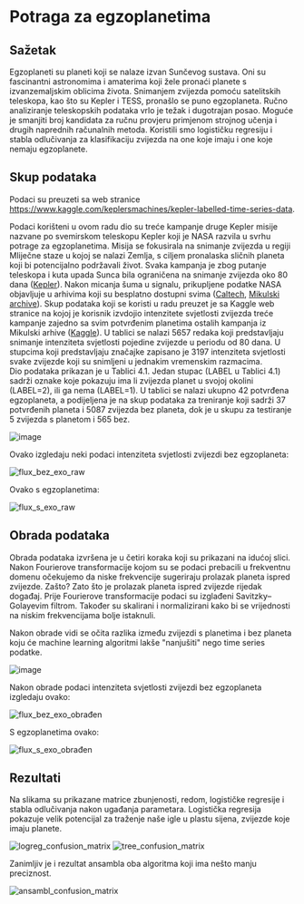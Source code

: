 # Potraga za egzoplanetima

## Sažetak
Egzoplaneti su planeti koji se nalaze izvan Sunčevog sustava. Oni su fascinantni astronomima i amaterima koji žele pronaći planete s izvanzemaljskim oblicima života. 
Snimanjem zvijezda pomoću satelitskih teleskopa, kao što su Kepler i TESS, pronašlo se puno egzoplaneta. 
Ručno analiziranje teleskopskih podataka vrlo je težak i dugotrajan posao.
Moguće je smanjiti broj kandidata za ručnu provjeru
primjenom strojnog učenja i drugih naprednih računalnih metoda. Koristili smo logističku regresiju i stabla odlučivanja za klasifikaciju zvijezda na one koje imaju i one koje nemaju egzoplanete.

## Skup podataka

Podaci su preuzeti sa web stranice https://www.kaggle.com/keplersmachines/kepler-labelled-time-series-data.

Podaci korišteni u ovom radu dio su treće kampanje druge Kepler misije nazvane po svemirskom teleskopu Kepler koji je NASA razvila u svrhu potrage za egzoplanetima. Misija se fokusirala na snimanje zvijezda u regiji Mliječne staze u kojoj se nalazi Zemlja, s ciljem pronalaska sličnih planeta koji bi potencijalno podržavali život. Svaka kampanja je zbog putanje teleskopa i kuta upada Sunca bila ograničena na snimanje zvijezda oko 80 dana ([Kepler](https://www.nasa.gov/mission_pages/kepler/overview/index.html)). Nakon micanja šuma u signalu, prikupljene podatke NASA objavljuje u arhivima koji su besplatno dostupni svima ([Caltech](https://exoplanetarchive.ipac.caltech.edu/), [Mikulski archive](https://archive.stsci.edu/missions-and-data/k2)). Skup podataka koji se koristi u radu preuzet je sa Kaggle web stranice na kojoj je korisnik izvdojio intenzitete svjetlosti zvijezda treće kampanje zajedno sa svim potvrđenim planetima ostalih kampanja iz Mikulski arhive ([Kaggle](https://www.kaggle.com/keplersmachines/kepler-labelled-time-series-data)). U tablici se nalazi 5657 redaka koji predstavljaju snimanje intenziteta svjetlosti pojedine zvijezde u periodu od 80 dana. U stupcima koji predstavljaju značajke zapisano je 3197 intenziteta svjetlosti svake zvijezde koji su snimljeni u jednakim vremenskim razmacima.  
Dio podataka prikazan je u Tablici 4.1.
Jedan stupac (LABEL u Tablici 4.1) sadrži oznake koje pokazuju ima li zvijezda planet u svojoj okolini (LABEL=2), ili ga nema (LABEL=1). U tablici se nalazi ukupno 42 potvrđena egzoplaneta, a podijeljena je na skup podataka za treniranje koji sadrži 37 potvrđenih planeta i 5087 zvijezda bez planeta, dok je u skupu za testiranje 5 zvijezda s planetom i 565 bez.

![image](https://user-images.githubusercontent.com/23265032/132749148-416ffac6-8c6f-471f-bf91-75c2d7f08146.png)


Ovako izgledaju neki podaci intenziteta svjetlosti zvijezdi bez egzoplaneta:

![flux_bez_exo_raw](https://user-images.githubusercontent.com/23265032/132750282-25c1be6d-2ba3-4be6-a508-054cd8511706.png)

Ovako s egzoplanetima:

![flux_s_exo_raw](https://user-images.githubusercontent.com/23265032/132750308-92afeb56-d2ee-47f2-814c-f1675b87c662.png)

## Obrada podataka
Obrada podataka izvršena je u četiri koraka koji su prikazani na idućoj slici. Nakon Fourierove transformacije kojom su se podaci prebacili u frekventnu domenu očekujemo da niske frekvencije sugeriraju prolazak planeta ispred zvijezde. Zašto? Zato što je prolazak planeta ispred zvijezde rijedak događaj. Prije Fourierove transformacije podaci su izglađeni Savitzky–Golayevim filtrom. Također su skalirani i normalizirani kako bi se vrijednosti na niskim frekvencijama bolje istaknuli.

Nakon obrade vidi se očita razlika između zvijezdi s planetima i bez planeta koju će machine learning algoritmi lakše "nanjušiti" nego time series podatke.

![image](https://user-images.githubusercontent.com/23265032/132750565-b65aa9d6-00aa-454b-9c31-8096ce1811c8.png)

Nakon obrade podaci intenziteta svjetlosti zvijezdi bez egzoplaneta izgledaju ovako:

![flux_bez_exo_obrađen](https://user-images.githubusercontent.com/23265032/132751524-fad70326-efab-4399-b605-c16df053d121.png)

S egzoplanetima ovako:

![flux_s_exo_obrađen](https://user-images.githubusercontent.com/23265032/132751544-122493ed-a64e-46cf-8ffd-e328438338ff.png)

## Rezultati
Na slikama su prikazane matrice zbunjenosti, redom, logističke regresije i stabla odlučivanja nakon ugađanja parametara. Logistička regresija pokazuje velik potencijal za traženje naše igle u plastu sijena, zvijezde koje imaju planete.

![logreg_confusion_matrix](https://user-images.githubusercontent.com/23265032/132751779-283e1c50-7256-4faa-a116-6f394d7520de.png)
![tree_confusion_matrix](https://user-images.githubusercontent.com/23265032/132751781-8ae5c3d8-412a-4aba-86a7-200c2a200def.png)

Zanimljiv je i rezultat ansambla oba algoritma koji ima nešto manju preciznost.

![ansambl_confusion_matrix](https://user-images.githubusercontent.com/23265032/132752274-0a09c952-cf4e-4e12-ad52-f3ed35e823a9.png)

